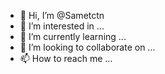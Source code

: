- 👋 Hi, I’m @Sametctn
- 👀 I’m interested in ...
- 🌱 I’m currently learning ...
- 💞️ I’m looking to collaborate on ...
- 📫 How to reach me ...

<!---
Sametctn/Sametctn is a ✨ special ✨ repository because its `README.md` (this file) appears on your GitHub profile.
You can click the Preview link to take a look at your changes.
--->
